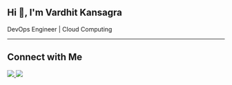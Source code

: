   ##                Hi 👋, I'm Vardhit Kansagra

   DevOps Engineer | Cloud Computing
   
---

  ## Connect with Me
  <a href="https://www.linkedin.com/in/vardhit-kansagra-165079235/" target="_blank">
  <img src="https://img.shields.io/badge/LinkedIn-0077B5?style=for-the-badge&logo=linkedin&logoColor=white" />
</a>
<a href="mailto:vardhitkansagra3@example.com">
  <img src="https://img.shields.io/badge/Gmail-D14836?style=for-the-badge&logo=gmail&logoColor=white" />
</a>

   
   
   
   <!--
**vardhitkansagra/vardhitkansagra** is a ✨ _special_ ✨ repository because its `README.md` (this file) appears on your GitHub profile.

Here are some ideas to get you started:

- 🔭 I’m currently working on ...
- 🌱 I’m currently learning ...
- 👯 I’m looking to collaborate on ...
- 🤔 I’m looking for help with ...
- 💬 Ask me about ...
- 📫 How to reach me: ...
- 😄 Pronouns: ...
- ⚡ Fun fact: ...
-->
